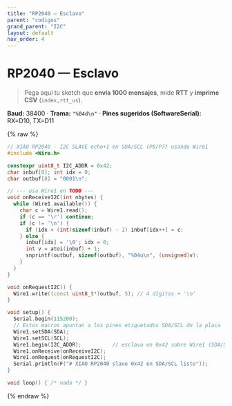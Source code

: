 ```yaml
---
title: "RP2040 — Esclavo"
parent: "codigos"
grand_parent: "I2C"
layout: default
nav_order: 4
---
```


# RP2040 — Esclavo

> Pega aquí tu sketch que **envía 1000 mensajes**, mide **RTT** y **imprime CSV** (`index,rtt_us`).

**Baud:** 38400 · **Trama:** `"%04d\n"` · **Pines sugeridos (SoftwareSerial):** RX=D10, TX=D11

{% raw %}
~~~c++
// XIAO RP2040 - I2C SLAVE echo+1 en SDA/SCL (P6/P7) usando Wire1
#include <Wire.h>

constexpr uint8_t I2C_ADDR = 0x42;
char inbuf[8]; int idx = 0;
char outbuf[8] = "0001\n";

// --- usa Wire1 en TODO ---
void onReceiveI2C(int nbytes) {
  while (Wire1.available()) {
    char c = Wire1.read();
    if (c == '\r') continue;
    if (c != '\n') {
      if (idx < (int)sizeof(inbuf) - 1) inbuf[idx++] = c;
    } else {
      inbuf[idx] = '\0'; idx = 0;
      int v = atoi(inbuf) + 1;
      snprintf(outbuf, sizeof(outbuf), "%04u\n", (unsigned)v);
    }
  }
}

void onRequestI2C() {
  Wire1.write((const uint8_t*)outbuf, 5); // 4 dígitos + '\n'
}

void setup() {
  Serial.begin(115200);
  // Estos macros apuntan a los pines etiquetados SDA/SCL de la placa
  Wire1.setSDA(SDA);
  Wire1.setSCL(SCL);
  Wire1.begin(I2C_ADDR);          // esclavo en 0x42 sobre Wire1 (SDA/SCL)
  Wire1.onReceive(onReceiveI2C);
  Wire1.onRequest(onRequestI2C);
  Serial.println(F("# XIAO RP2040 slave 0x42 en SDA/SCL listo"));
}

void loop() { /* nada */ }
~~~
{% endraw %}